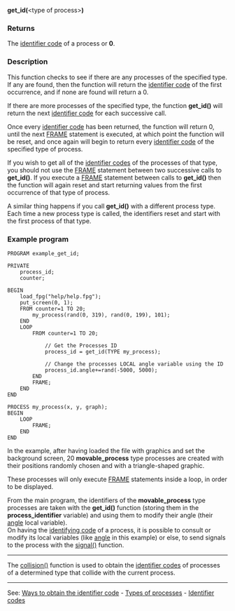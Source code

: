 **get_id(**&lt;type of process&gt;**)**

### Returns

The [identifier code](_identifying_codes_of_processesdot.md) of a process or **0**.

### Description

This function checks to see if there are any processes of the specified type.
If any are found, then the function will return the [identifier code](_identifying_codes_of_processesdot.md) of the
first occurrence, and if none are found will return a 0.

If there are more processes of the specified type, the function **get_id()**
will return the next [identifier code](_identifying_codes_of_processesdot.md) for each successive call.

Once every [identifier code](_identifying_codes_of_processesdot.md) has been returned, the function
will return 0, until the next [FRAME](frame_statement.md) statement is executed, at which point
the function will be reset, and once again will begin to return every
[identifier code](_identifying_codes_of_processesdot.md) of the specified type of process.

If you wish to get all of the [identifier codes](_identifying_codes_of_processesdot.md) of the processes of that
type, you should not use the [FRAME](frame_statement.md) statement between two successive calls to
**get_id()**. If you execute a [FRAME](frame_statement.md) statement between calls to **get_id()** then
the function will again reset and start returning values from the first occurrence of that
type of process.

A similar thing happens if you call **get_id()** with a different process type. Each time a new 
process type is called, the identifiers reset and start with the first process of that type.

### Example program
```
PROGRAM example_get_id;

PRIVATE
    process_id;
    counter;

BEGIN
    load_fpg("help/help.fpg");
    put_screen(0, 1);
    FROM counter=1 TO 20;
        my_process(rand(0, 319), rand(0, 199), 101);
    END
    LOOP
        FROM counter=1 TO 20;

            // Get the Processes ID
            process_id = get_id(TYPE my_process);
    
            // Change the processes LOCAL angle variable using the ID
            process_id.angle+=rand(-5000, 5000);
        END
        FRAME;
    END
END

PROCESS my_process(x, y, graph);
BEGIN
    LOOP
        FRAME;
    END
END
```


In the example, after having loaded the file with graphics and set the background screen, 20 **movable_process** type processes are
created with their positions randomly chosen and with a triangle-shaped graphic.

These processes will only execute [FRAME](frame_statement.md) statements inside a loop, in order to be displayed.

From the main program, the identifiers of the **movable_process** type processes are taken with the **get_id()** function (storing them in the **process_identifier** variable) and using them to modify their angle (their [angle](local_angle.md) local variable).                                                               
On having the [identifying code](_identifying_codes_of_processesdot.md) of a process, it is possible to consult or modify its local variables (like [angle](local_angle.md) in this example) or else, to send signals to the process with the [signal()](signal().md) function.

---------------------------------------


The [collision()](collision().md) function is used to obtain the [identifier codes](_identifying_codes_of_processesdot.md)
of processes of a determined type that collide with the current process.

---------------------------------------
See: [Ways to obtain the identifier code](ways_to_obtain_the_identifying_code_of_a_processdot.md) - [Types of processes](types_of_processesdot.md) - [Identifier codes](_identifying_codes_of_processesdot.md)

